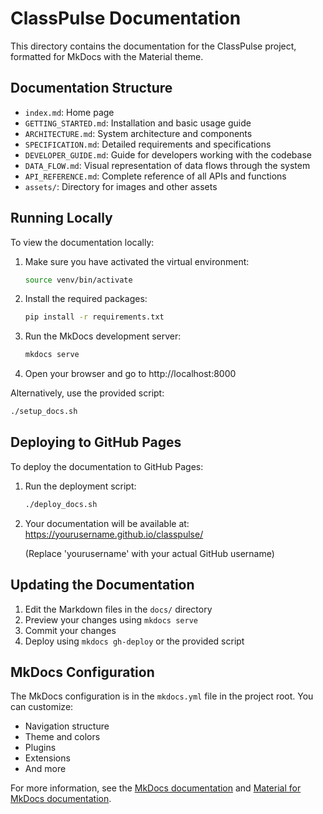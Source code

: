 # ClassPulse Documentation

This directory contains the documentation for the ClassPulse project, formatted for MkDocs with the Material theme.

## Documentation Structure

- `index.md`: Home page
- `GETTING_STARTED.md`: Installation and basic usage guide
- `ARCHITECTURE.md`: System architecture and components
- `SPECIFICATION.md`: Detailed requirements and specifications
- `DEVELOPER_GUIDE.md`: Guide for developers working with the codebase
- `DATA_FLOW.md`: Visual representation of data flows through the system
- `API_REFERENCE.md`: Complete reference of all APIs and functions
- `assets/`: Directory for images and other assets

## Running Locally

To view the documentation locally:

1. Make sure you have activated the virtual environment:
   ```bash
   source venv/bin/activate
   ```

2. Install the required packages:
   ```bash
   pip install -r requirements.txt
   ```

3. Run the MkDocs development server:
   ```bash
   mkdocs serve
   ```

4. Open your browser and go to http://localhost:8000

Alternatively, use the provided script:
```bash
./setup_docs.sh
```

## Deploying to GitHub Pages

To deploy the documentation to GitHub Pages:

1. Run the deployment script:
   ```bash
   ./deploy_docs.sh
   ```

2. Your documentation will be available at:
   https://yourusername.github.io/classpulse/

   (Replace 'yourusername' with your actual GitHub username)

## Updating the Documentation

1. Edit the Markdown files in the `docs/` directory
2. Preview your changes using `mkdocs serve`
3. Commit your changes
4. Deploy using `mkdocs gh-deploy` or the provided script

## MkDocs Configuration

The MkDocs configuration is in the `mkdocs.yml` file in the project root. You can customize:

- Navigation structure
- Theme and colors
- Plugins
- Extensions
- And more

For more information, see the [MkDocs documentation](https://www.mkdocs.org/) and 
[Material for MkDocs documentation](https://squidfunk.github.io/mkdocs-material/).
